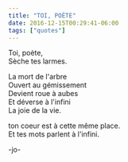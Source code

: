 ```yaml
---
title: "TOI, POÈTE"
date: 2016-12-15T00:29:41-06:00
tags: ["quotes"]
---
```



Toi, poète,\
Sèche tes larmes.

La mort de l'arbre\
Ouvert au gémissement\
Devient roue à aubes\
Et déverse à l'infini\
La joie de la vie.

ton coeur est à cette même place.\
Et tes mots parlent à l'infini.



-jo-

